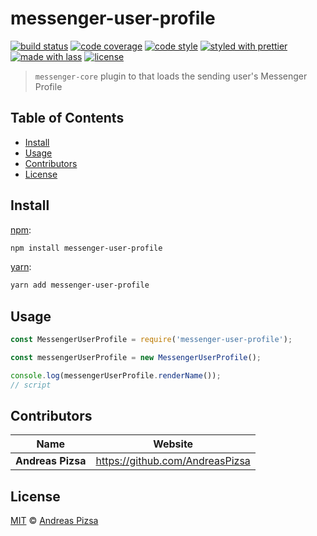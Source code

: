 # messenger-user-profile

[![build status](https://img.shields.io/travis/andreaspizsa/messenger-user-profile.svg)](https://travis-ci.org/andreaspizsa/messenger-user-profile)
[![code coverage](https://img.shields.io/codecov/c/github/andreaspizsa/messenger-user-profile.svg)](https://codecov.io/gh/andreaspizsa/messenger-user-profile)
[![code style](https://img.shields.io/badge/code_style-XO-5ed9c7.svg)](https://github.com/sindresorhus/xo)
[![styled with prettier](https://img.shields.io/badge/styled_with-prettier-ff69b4.svg)](https://github.com/prettier/prettier)
[![made with lass](https://img.shields.io/badge/made_with-lass-95CC28.svg)](https://lass.js.org)
[![license](https://img.shields.io/github/license/andreaspizsa/messenger-user-profile.svg)](LICENSE)

> `messenger-core` plugin to that loads the sending user's Messenger Profile


## Table of Contents

* [Install](#install)
* [Usage](#usage)
* [Contributors](#contributors)
* [License](#license)


## Install

[npm][]:

```sh
npm install messenger-user-profile
```

[yarn][]:

```sh
yarn add messenger-user-profile
```


## Usage

```js
const MessengerUserProfile = require('messenger-user-profile');

const messengerUserProfile = new MessengerUserProfile();

console.log(messengerUserProfile.renderName());
// script
```


## Contributors

| Name              | Website                           |
| ----------------- | --------------------------------- |
| **Andreas Pizsa** | <https://github.com/AndreasPizsa> |


## License

[MIT](LICENSE) © [Andreas Pizsa](https://github.com/AndreasPizsa)


## 

[npm]: https://www.npmjs.com/

[yarn]: https://yarnpkg.com/
